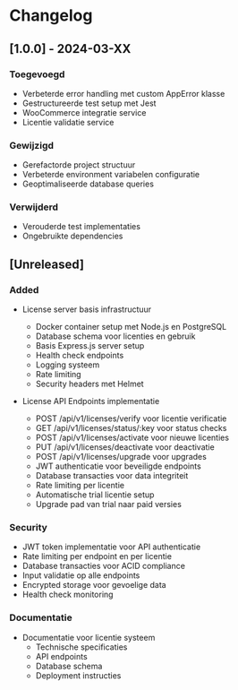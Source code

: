 # Changelog

## [1.0.0] - 2024-03-XX

### Toegevoegd
- Verbeterde error handling met custom AppError klasse
- Gestructureerde test setup met Jest
- WooCommerce integratie service
- Licentie validatie service

### Gewijzigd
- Gerefactorde project structuur
- Verbeterde environment variabelen configuratie
- Geoptimaliseerde database queries

### Verwijderd
- Verouderde test implementaties
- Ongebruikte dependencies 

## [Unreleased]
### Added
- License server basis infrastructuur
  - Docker container setup met Node.js en PostgreSQL
  - Database schema voor licenties en gebruik
  - Basis Express.js server setup
  - Health check endpoints
  - Logging systeem
  - Rate limiting
  - Security headers met Helmet

- License API Endpoints implementatie
  - POST /api/v1/licenses/verify voor licentie verificatie
  - GET /api/v1/licenses/status/:key voor status checks
  - POST /api/v1/licenses/activate voor nieuwe licenties
  - PUT /api/v1/licenses/deactivate voor deactivatie
  - POST /api/v1/licenses/upgrade voor upgrades
  - JWT authenticatie voor beveiligde endpoints
  - Database transacties voor data integriteit
  - Rate limiting per licentie
  - Automatische trial licentie setup
  - Upgrade pad van trial naar paid versies

### Security
- JWT token implementatie voor API authenticatie
- Rate limiting per endpoint en per licentie
- Database transacties voor ACID compliance
- Input validatie op alle endpoints
- Encrypted storage voor gevoelige data
- Health check monitoring

### Documentatie
- Documentatie voor licentie systeem
  - Technische specificaties
  - API endpoints
  - Database schema
  - Deployment instructies